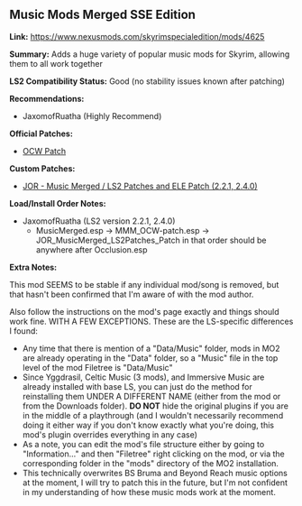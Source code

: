 ## Music Mods Merged SSE Edition

**Link:** https://www.nexusmods.com/skyrimspecialedition/mods/4625

**Summary:** Adds a huge variety of popular music mods for Skyrim, allowing them to all work together

**LS2 Compatibility Status:** Good (no stability issues known after patching)

**Recommendations:** 
* JaxomofRuatha (Highly Recommend)

**Official Patches:**
* [OCW Patch](https://www.nexusmods.com/skyrimspecialedition/mods/4625)

**Custom Patches:**
* [JOR - Music Merged / LS2 Patches and ELE Patch (2.2.1, 2.4.0)](/custom-patches/2.2.1/JOR_MusicMerged_LS2Patches_Patch.esp)

**Load/Install Order Notes:**
* JaxomofRuatha (LS2 version 2.2.1, 2.4.0)
  * MusicMerged.esp -> MMM_OCW-patch.esp -> JOR_MusicMerged_LS2Patches_Patch in that order should be anywhere after Occlusion.esp

**Extra Notes:**

This mod SEEMS to be stable if any individual mod/song is removed, but that hasn't been confirmed that I'm aware of with the mod author.

Also follow the instructions on the mod's page exactly and things should work fine. WITH A FEW EXCEPTIONS. These are the LS-specific differences I found:

* Any time that there is mention of a "Data/Music" folder, mods in MO2 are already operating in the "Data" folder, so a "Music" file in the top level of the mod Filetree is "Data/Music"
* Since Yggdrasil, Celtic Music (3 mods), and Immersive Music are already installed with base LS, you can just do the method for reinstalling them UNDER A DIFFERENT NAME (either from the mod or from the Downloads folder). **DO NOT** hide the original plugins if you are in the middle of a playthrough (and I wouldn't necessarily recommend doing it either way if you don't know exactly what you're doing, this mod's plugin overrides everything in any case)
* As a note, you can edit the mod's file structure either by going to "Information..." and then "Filetree" right clicking on the mod, or via the corresponding folder in the "mods" directory of the MO2 installation.
* This technically overwrites BS Bruma and Beyond Reach music options at the moment, I will try to patch this in the future, but I'm not confident in my understanding of how these music mods work at the moment.

